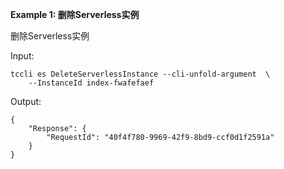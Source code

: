 **Example 1: 删除Serverless实例**

删除Serverless实例

Input: 

```
tccli es DeleteServerlessInstance --cli-unfold-argument  \
    --InstanceId index-fwafefaef
```

Output: 
```
{
    "Response": {
        "RequestId": "40f4f780-9969-42f9-8bd9-ccf0d1f2591a"
    }
}
```

